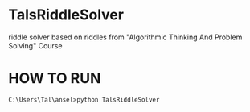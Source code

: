# TalsRiddleSolver
riddle solver based on riddles from "Algorithmic Thinking And Problem Solving" Course

# HOW TO RUN
```C:\Users\Tal\ansel>python TalsRiddleSolver```
